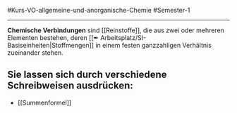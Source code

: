 #Kurs-VO-allgemeine-und-anorganische-Chemie  #Semester-1

---

**Chemische Verbindungen** sind [[Reinstoffe]], die aus zwei oder mehreren Elementen bestehen, deren [[✒ Arbeitsplatz/SI-Basiseinheiten|Stoffmengen]] in einem festen ganzzahligen Verhältnis zueinander stehen.

## Sie lassen sich durch verschiedene Schreibweisen ausdrücken:
- [[Summenformel]]